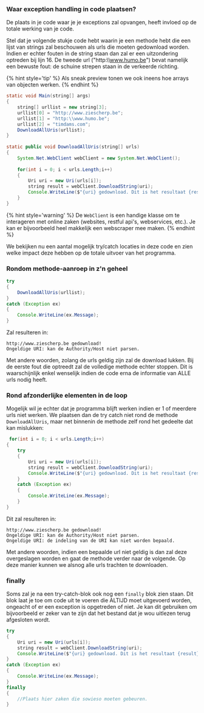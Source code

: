 ### Waar exception handling in code plaatsen?

De plaats in je code waar je je exceptions zal opvangen, heeft invloed op de totale werking van je code. 

Stel dat je volgende stukje code hebt waarin je een methode hebt die een lijst van strings zal beschouwen als urls die moeten gedownload worden.   Indien er echter fouten in de string staan dan zal er een uitzondering optreden bij lijn 16. De tweede url ("http:\\\\www.humo.be") bevat namelijk een bewuste fout: de schuine strepen staan in de verkeerde richting.

{% hint style='tip' %}
Als sneak preview tonen we ook ineens hoe arrays van objecten werken.
{% endhint %}

```java
static void Main(string[] args)
{
    string[] urllist = new string[3];
    urllist[0] = "http://www.ziescherp.be";
    urllist[1] = "http:\\www.humo.be";
    urllist[2] = "timdams.com";
    DownloadAllUris(urllist);
}
 
static public void DownloadAllUris(string[] urls)
{
    System.Net.WebClient webClient = new System.Net.WebClient();
 
    for(int i = 0; i < urls.Length;i++)
    {
        Uri uri = new Uri(urls[i]);
        string result = webClient.DownloadString(uri);
        Console.WriteLine($"{uri} gedownload. Dit is het resultaat {result}");
    }
}
```

{% hint style='warning' %}
De ``WebClient`` is een handige klasse om te interageren met online zaken (websites, restful api's, webservices, etc.). Je kan er bijvoorbeeld heel makkelijk een webscraper mee maken.
{% endhint %}

We bekijken nu een aantal mogelijk try/catch locaties in deze code en zien welke impact deze hebben op de totale uitvoer van het programma.

### Rondom methode-aanroep in z'n geheel

```java
try
{
    DownloadAllUris(urllist);
}
catch (Exception ex)
{
    Console.WriteLine(ex.Message);
}
```

Zal resulteren in:

<!---{line-numbers:false}--->
```text
http://www.ziescherp.be gedownload!
Ongeldige URI: kan de Authority/Host niet parsen.
```

Met andere woorden, zolang de urls geldig zijn zal de download lukken. Bij de eerste fout die optreedt zal de volledige methode echter stoppen. Dit is waarschijnlijk enkel wenselijk indien de code erna de informatie van ALLE urls nodig heeft.

### Rond afzonderlijke elementen in de loop

Mogelijk wil je echter dat je programma blijft werken indien er 1 of meerdere urls niet werken. We plaatsen dan de try catch niet rond de methode ``DownloadAllUris``, maar net binnenin de methode zelf rond het gedeelte dat kan mislukken:

```java
 for(int i = 0; i < urls.Length;i++)
{
    try
    {
        Uri uri = new Uri(urls[i]);
        string result = webClient.DownloadString(uri);
        Console.WriteLine($"{uri} gedownload. Dit is het resultaat {result}");
    }
    catch (Exception ex)
    {
        Console.WriteLine(ex.Message);
    }
}
```

Dit zal resulteren in:

<!---{line-numbers:false}--->
```text
http://www.ziescherp.be gedownload!
Ongeldige URI: kan de Authority/Host niet parsen.
Ongeldige URI: de indeling van de URI kan niet worden bepaald.
```

Met andere woorden, indien een bepaalde url niet geldig is dan zal deze overgeslagen worden en gaat de methode verder naar de volgende. Op deze manier kunnen we alsnog alle urls trachten te downloaden.

<!---{pagebreak} --->

### finally 
Soms zal je na een try-catch-blok ook nog een ``finally`` blok zien staan. Dit blok laat je toe om code uit te voeren die ALTIJD moet uitgevoerd worden, ongeacht of er een exception is opgetreden of niet. Je kan dit gebruiken om bijvoorbeeld er zeker van te zijn dat het bestand dat je wou uitlezen terug afgesloten wordt.

```java
try
{
    Uri uri = new Uri(urls[i]);
    string result = webClient.DownloadString(uri);
    Console.WriteLine($"{uri} gedownload. Dit is het resultaat {result}");
}
catch (Exception ex)
{
    Console.WriteLine(ex.Message);
}
finally
{
    //Plaats hier zaken die sowieso moeten gebeuren. 
}
```
